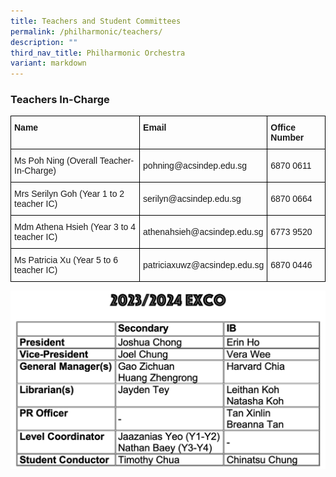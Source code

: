 ```yaml
---
title: Teachers and Student Committees
permalink: /philharmonic/teachers/
description: ""
third_nav_title: Philharmonic Orchestra
variant: markdown
---
```

### **Teachers In-Charge**

<style type="text/css">
.tg  {border-collapse:collapse;border-spacing:0;}
.tg td{border-color:black;border-style:solid;border-width:1px;font-family:Arial, sans-serif;font-size:14px;
  overflow:hidden;padding:10px 5px;word-break:normal;}
.tg th{border-color:black;border-style:solid;border-width:1px;font-family:Arial, sans-serif;font-size:14px;
  font-weight:normal;overflow:hidden;padding:10px 5px;word-break:normal;}
.tg .tg-cly1{text-align:left;vertical-align:middle}
.tg .tg-1wig{font-weight:bold;text-align:left;vertical-align:top}
</style>
<table class="tg">
<thead>
  <tr>
    <th class="tg-1wig"><span style="font-weight:bolder">Name</span></th>
    <th class="tg-1wig"><span style="font-weight:bolder">Email</span></th>
    <th class="tg-1wig"><span style="font-weight:bolder">Office Number</span></th>
  </tr>
</thead>
<tbody>
  <tr>
    <td class="tg-cly1">Ms Poh Ning (Overall Teacher-In-Charge)</td>
    <td class="tg-cly1">pohning@acsindep.edu.sg</td>
    <td class="tg-cly1">6870 0611</td>
  </tr>
  <tr>
    <td class="tg-cly1">Mrs Serilyn Goh (Year 1 to 2 teacher IC)</td>
    <td class="tg-cly1">serilyn@acsindep.edu.sg</td>
    <td class="tg-cly1">6870 0664</td>
  </tr>
  <tr>
    <td class="tg-cly1">Mdm Athena Hsieh (Year 3 to 4 teacher IC)</td>
    <td class="tg-cly1">athenahsieh@acsindep.edu.sg</td>
    <td class="tg-cly1">6773 9520</td>
  </tr>
  <tr>
    <td class="tg-cly1">Ms Patricia Xu (Year 5 to 6 teacher IC)</td>
    <td class="tg-cly1">patriciaxuwz@acsindep.edu.sg</td>
    <td class="tg-cly1">6870 0446</td>
  </tr>
</tbody>
</table>

![](/images/Performing%20Arts/Philharmonic%20Orchestra%20/Picture5.png)

